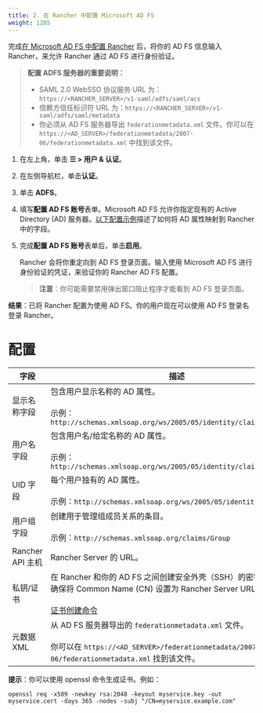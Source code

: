 ```yaml
---
title: 2. 在 Rancher 中配置 Microsoft AD FS
weight: 1205
---
```


完成[在 Microsoft AD FS 中配置 Rancher]({{<baseurl>}}/rancher/v2.6/en/admin-settings/authentication/microsoft-adfs/microsoft-adfs-setup/) 后，将你的 AD FS 信息输入 Rancher，来允许 Rancher 通过 AD FS 进行身份验证。

> **配置 ADFS 服务器的重要说明：**
>
> - SAML 2.0 WebSSO 协议服务 URL 为：`https://<RANCHER_SERVER>/v1-saml/adfs/saml/acs`
> - 信赖方信任标识符 URL 为：`https://<RANCHER_SERVER>/v1-saml/adfs/saml/metadata`
> - 你必须从 AD FS 服务器导出 `federationmetadata.xml` 文件。你可以在 `https://<AD_SERVER>/federationmetadata/2007-06/federationmetadata.xml` 中找到该文件。

1. 在左上角，单击 **☰ > 用户 & 认证**。
1. 在左侧导航栏，单击**认证**。
1. 单击 **ADFS**。
1. 填写**配置 AD FS 账号**表单。Microsoft AD FS 允许你指定现有的 Active Directory (AD) 服务器。[以下配置示例](#configuration)描述了如何将 AD 属性映射到 Rancher 中的字段。
1. 完成**配置 AD FS 账号**表单后，单击**启用**。

   Rancher 会将你重定向到 AD FS 登录页面。输入使用 Microsoft AD FS 进行身份验证的凭证，来验证你的 Rancher AD FS 配置。

   > **注意**：你可能需要禁用弹出窗口阻止程序才能看到 AD FS 登录页面。

**结果**：已将 Rancher 配置为使用 AD FS。你的用户现在可以使用 AD FS 登录名登录 Rancher。

# 配置

| 字段             | 描述                                                                                                                                                         |
| ---------------- | ------------------------------------------------------------------------------------------------------------------------------------------------------------ |
| 显示名称字段     | 包含用户显示名称的 AD 属性。<br/><br/>示例：`http://schemas.xmlsoap.org/ws/2005/05/identity/claims/name`                                                     |
| 用户名字段       | 包含用户名/给定名称的 AD 属性。<br/><br/>示例：`http://schemas.xmlsoap.org/ws/2005/05/identity/claims/givenname`                                             |
| UID 字段         | 每个用户独有的 AD 属性。<br/><br/>示例：`http://schemas.xmlsoap.org/ws/2005/05/identity/claims/upn`                                                          |
| 用户组字段       | 创建用于管理组成员关系的条目。<br/><br/>示例：`http://schemas.xmlsoap.org/claims/Group`                                                                      |
| Rancher API 主机 | Rancher Server 的 URL。                                                                                                                                      |
| 私钥/证书        | 在 Rancher 和你的 AD FS 之间创建安全外壳（SSH）的密钥/证书对。确保将 Common Name (CN) 设置为 Rancher Server URL。<br/><br/>[证书创建命令](#cert-command)     |
| 元数据 XML       | 从 AD FS 服务器导出的 `federationmetadata.xml` 文件。<br/><br/>你可以在 `https://<AD_SERVER>/federationmetadata/2007-06/federationmetadata.xml` 找到该文件。 |

<a id="cert-command"></a>

**提示**：你可以使用 openssl 命令生成证书。例如：

```
openssl req -x509 -newkey rsa:2048 -keyout myservice.key -out myservice.cert -days 365 -nodes -subj "/CN=myservice.example.com"
```

